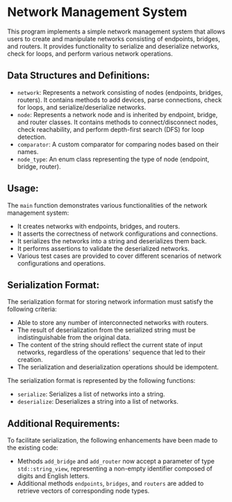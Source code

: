 # Network Management System

This program implements a simple network management system that allows users to create and manipulate networks consisting of endpoints, bridges, and routers. It provides functionality to serialize and deserialize networks, check for loops, and perform various network operations.

## Data Structures and Definitions:

- `network`: Represents a network consisting of nodes (endpoints, bridges, routers). It contains methods to add devices, parse connections, check for loops, and serialize/deserialize networks.
- `node`: Represents a network node and is inherited by endpoint, bridge, and router classes. It contains methods to connect/disconnect nodes, check reachability, and perform depth-first search (DFS) for loop detection.
- `comparator`: A custom comparator for comparing nodes based on their names.
- `node_type`: An enum class representing the type of node (endpoint, bridge, router).

## Usage:

The `main` function demonstrates various functionalities of the network management system:
- It creates networks with endpoints, bridges, and routers.
- It asserts the correctness of network configurations and connections.
- It serializes the networks into a string and deserializes them back.
- It performs assertions to validate the deserialized networks.
- Various test cases are provided to cover different scenarios of network configurations and operations.

## Serialization Format:

The serialization format for storing network information must satisfy the following criteria:
- Able to store any number of interconnected networks with routers.
- The result of deserialization from the serialized string must be indistinguishable from the original data.
- The content of the string should reflect the current state of input networks, regardless of the operations' sequence that led to their creation.
- The serialization and deserialization operations should be idempotent.

The serialization format is represented by the following functions:
- `serialize`: Serializes a list of networks into a string.
- `deserialize`: Deserializes a string into a list of networks.

## Additional Requirements:

To facilitate serialization, the following enhancements have been made to the existing code:
- Methods `add_bridge` and `add_router` now accept a parameter of type `std::string_view`, representing a non-empty identifier composed of digits and English letters.
- Additional methods `endpoints`, `bridges`, and `routers` are added to retrieve vectors of corresponding node types.
